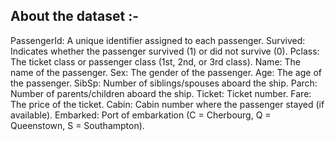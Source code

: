 ## About the dataset :-

PassengerId: A unique identifier assigned to each passenger.
Survived: Indicates whether the passenger survived (1) or did not survive (0).
Pclass: The ticket class or passenger class (1st, 2nd, or 3rd class).
Name: The name of the passenger.
Sex: The gender of the passenger.
Age: The age of the passenger.
SibSp: Number of siblings/spouses aboard the ship.
Parch: Number of parents/children aboard the ship.
Ticket: Ticket number.
Fare: The price of the ticket.
Cabin: Cabin number where the passenger stayed (if available).
Embarked: Port of embarkation (C = Cherbourg, Q = Queenstown, S = Southampton).